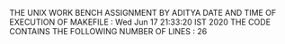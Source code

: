 THE UNIX WORK BENCH ASSIGNMENT BY ADITYA
DATE AND TIME OF EXECUTION OF MAKEFILE : Wed Jun 17 21:33:20 IST 2020
THE CODE CONTAINS THE FOLLOWING NUMBER OF LINES : 
26
